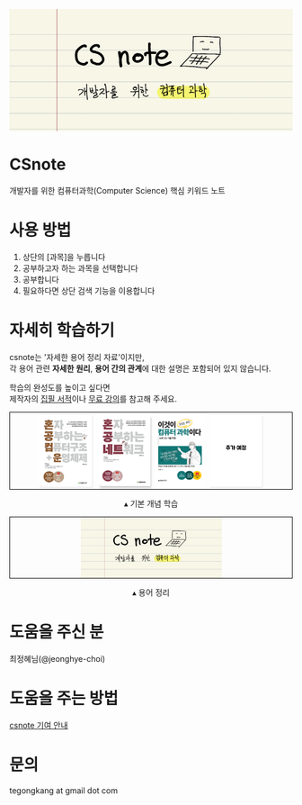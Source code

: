 <p align="center">
  <a href="https://github.com/kangtegong/csnote"><img src="assets/img/logo-ko.png"></a>
</p>

# CSnote

개발자를 위한 컴퓨터과학(Computer Science) 핵심 키워드 노트

# 사용 방법

1. 상단의 [과목]을 누릅니다
2. 공부하고자 하는 과목을 선택합니다
3. 공부합니다
4. 필요하다면 상단 검색 기능을 이용합니다

# 자세히 학습하기

csnote는 '자세한 용어 정리 자료'이지만,  
각 용어 관련 <b>자세한 원리</b>, <b>용어 간의 관계</b>에 대한 설명은 포함되어 있지 않습니다.  

학습의 완성도를 높이고 싶다면  
제작자의 [집필 서적](https://minchul.net/publications/)이나 [무료 강의](https://minchul.net/lectures/)를 참고해 주세요.  

<p align="center" style="border:1px solid black;">  
  <a href="https://www.yes24.com/Product/Goods/111378840"><img src="assets/img/hongong1.png" align="center" width="20%"></a>
  <a href="https://www.yes24.com/Product/Goods/125830483"><img src="assets/img/hongong2.png" align="center" width="20%"></a>
  <a href="https://www.yes24.com/Product/Goods/130179291"><img src="assets/img/thisis.png" align="center" width="18%"></a> 
  <a href="#"><img src="assets/img/hongong3.png" align="center" width="20%"></a> 
  <figcaption align="center">▴ 기본 개념 학습
  </figcaption>
</p>
<p align="center" style="border:1px solid black;">  
  <a href="#"><img src="assets/img/logo-ko.png" align="center" width="50%"></a>
  <figcaption align="center">▴ 용어 정리
  </figcaption>
</p>


# 도움을 주신 분

최정혜님(@jeonghye-choi)

# 도움을 주는 방법

[csnote 기여 안내](https://github.com/kangtegong/csnote/blob/main/CONTRIBUTING.md)

# 문의

tegongkang at gmail dot com
